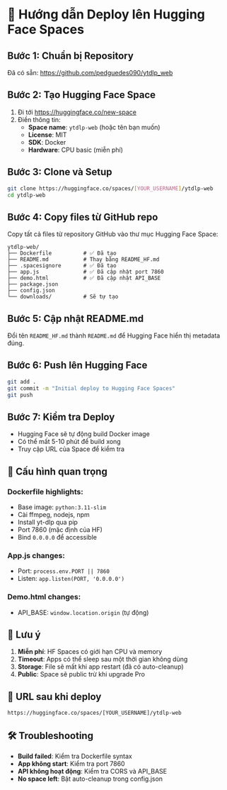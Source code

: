 # 🚀 Hướng dẫn Deploy lên Hugging Face Spaces

## Bước 1: Chuẩn bị Repository

Đã có sẵn: https://github.com/pedguedes090/ytdlp_web

## Bước 2: Tạo Hugging Face Space

1. Đi tới https://huggingface.co/new-space
2. Điền thông tin:
   - **Space name**: `ytdlp-web` (hoặc tên bạn muốn)
   - **License**: MIT
   - **SDK**: Docker 
   - **Hardware**: CPU basic (miễn phí)

## Bước 3: Clone và Setup

```bash
git clone https://huggingface.co/spaces/[YOUR_USERNAME]/ytdlp-web
cd ytdlp-web
```

## Bước 4: Copy files từ GitHub repo

Copy tất cả files từ repository GitHub vào thư mục Hugging Face Space:

```
ytdlp-web/
├── Dockerfile          # ✅ Đã tạo
├── README.md           # Thay bằng README_HF.md  
├── .spacesignore       # ✅ Đã tạo
├── app.js              # ✅ Đã cập nhật port 7860
├── demo.html           # ✅ Đã cập nhật API_BASE
├── package.json        
├── config.json
└── downloads/          # Sẽ tự tạo
```

## Bước 5: Cập nhật README.md

Đổi tên `README_HF.md` thành `README.md` để Hugging Face hiển thị metadata đúng.

## Bước 6: Push lên Hugging Face

```bash
git add .
git commit -m "Initial deploy to Hugging Face Spaces"
git push
```

## Bước 7: Kiểm tra Deploy

- Hugging Face sẽ tự động build Docker image
- Có thể mất 5-10 phút để build xong
- Truy cập URL của Space để kiểm tra

## 🔧 Cấu hình quan trọng

### Dockerfile highlights:
- Base image: `python:3.11-slim`
- Cài ffmpeg, nodejs, npm
- Install yt-dlp qua pip
- Port 7860 (mặc định của HF)
- Bind `0.0.0.0` để accessible

### App.js changes:
- Port: `process.env.PORT || 7860`
- Listen: `app.listen(PORT, '0.0.0.0')`

### Demo.html changes:
- API_BASE: `window.location.origin` (tự động)

## 🚨 Lưu ý

1. **Miễn phí**: HF Spaces có giới hạn CPU và memory
2. **Timeout**: Apps có thể sleep sau một thời gian không dùng
3. **Storage**: File sẽ mất khi app restart (đã có auto-cleanup)
4. **Public**: Space sẽ public trừ khi upgrade Pro

## 🎯 URL sau khi deploy

```
https://huggingface.co/spaces/[YOUR_USERNAME]/ytdlp-web
```

## 🛠️ Troubleshooting

- **Build failed**: Kiểm tra Dockerfile syntax
- **App không start**: Kiểm tra port 7860
- **API không hoạt động**: Kiểm tra CORS và API_BASE
- **No space left**: Bật auto-cleanup trong config.json
